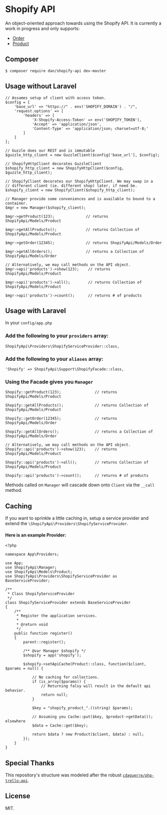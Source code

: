 # Shopify API

An object-oriented approach towards using the Shopify API. It is currently a work in progress and only supports:

* [Order](https://help.shopify.com/api/reference/order)
* [Product](https://help.shopify.com/api/reference/product)

## Composer

    $ composer require dan/shopify-api dev-master
    
## Usage without Laravel

```
// Assumes setup of client with access token.
$config = [
    'base_url' => "https://" . env('SHOPIFY_DOMAIN') . "/",
    'request.options' => [
        'headers' => [
            'X-Shopify-Access-Token' => env('SHOPIFY_TOKEN'),
            'Accept' => 'application/json',
            'Content-Type' => 'application/json; charset=utf-8;'
        ]
    ]
];

// Guzzle does our REST and is immutable
$guzzle_http_client = new GuzzleClient($config['base_url'], $config);

// ShopifyHttpClient decorates GuzzleClient
$shopify_http_client = new ShopifyHttpClient($config, $guzzle_http_client);

// ShopifyClient decorates our ShopifyHttpClient. We may swap in a
// different client (ie. different shop) later, if need be.
$shopify_client = new ShopifyClient($shopify_http_client);

// Manager provide some conveniences and is available to bound to a container.
$mgr = new Manager($shopify_client);

$mgr->getProduct(123);              // returns ShopifyApi/Models/Product

$mgr->getAllProducts();             // returns Collection of ShopifyApi/Models/Product

$mgr->getOrder(12345);              // returns ShopifyApi/Models/Order

$mgr->getAllOrders();               // returns a Collection of ShopifyApi/Models/Order

// Alternatively, we may call methods on the API object.
$mgr->api('products')->show(123);    // returns ShopifyApi/Models/Product

$mgr->api('products')->all();        // returns Collection of ShopifyApi/Models/Product

$mgr->api('products')->count();      // returns # of products
```

## Usage with Laravel

In your `config/app.php`

### Add the following to your `providers` array:

    ShopifyApi\Providers\ShopifyServiceProvider::class,
    
### Add the following to your `aliases` array:

    'Shopify' => ShopifyApi\Support\ShopifyFacade::class,
    
### Using the Facade gives you `Manager`

```
Shopify::getProduct(123);               // returns ShopifyApi/Models/Product

Shopify::getAllProducts();              // returns Collection of ShopifyApi/Models/Product

Shopify::getOrder(12345);               // returns ShopifyApi/Models/Order

Shopify::getAllOrders();                // returns a Collection of ShopifyApi/Models/Order

// Alternatively, we may call methods on the API object.
Shopify::api('products')->show(123);    // returns ShopifyApi/Models/Product

Shopify::api('products')->all();        // returns Collection of ShopifyApi/Models/Product

Shopify::api('products')->count();      // returns # of products
```

Methods called on `Manager` will cascade down onto `Client` via the `__call` method.

## Caching

If you want to sprinkle a little caching in, setup a service provider and extend the `\ShopifyApi\Providers\ShopifyServiceProvider`.

#### Here is an example Provider:

```
<?php

namespace App\Providers;

use App;
use ShopifyApi\Manager;
use ShopifyApi\Models\Product;
use ShopifyApi\Providers\ShopifyServiceProvider as BaseServiceProvider;

/**
 * Class ShopifyServiceProvider
 */
class ShopifyServiceProvider extends BaseServiceProvider
{
    /**
     * Register the application services.
     *
     * @return void
     */
    public function register()
    {
        parent::register();

        /** @var Manager $shopify */
        $shopify = app('shopify');

        $shopify->setApiCache(Product::class, function($client, $params = null) {

            // No caching for collections.
            if (is_array($params)) {
                // Returning falsy will result in the default api behavior.
                return null;
            }
            
            $key = "shopify_product_".((string) $params);
            
            // Assuming you Cache::put($key, $product->getData()); elsewhere
            $data = Cache::get($key);
            
            return $data ? new Product($client, $data) : null;
        });
    }
}
```

## Special Thanks

This repository's structure was modeled after the robust [`cdaguerre/php-trello-api`](https://github.com/cdaguerre/php-trello-api).

## License

MIT.